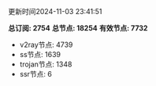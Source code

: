 更新时间2024-11-03 23:41:51

**总订阅: 2754**
**总节点: 18254**
**有效节点: 7732**
- v2ray节点: 4739
- ss节点: 1639
- trojan节点: 1348
- ssr节点: 6

